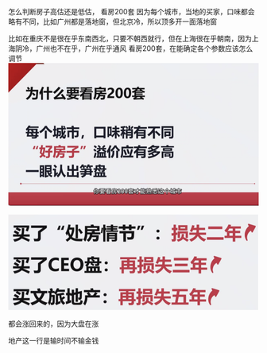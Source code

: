 怎么判断房子高估还是低估， 看房200套
因为每个城市，当地的买家，口味都会略有不同，比如广州都是落地窗，但北京冷，所以顶多开一面落地窗

比如在重庆不是很在乎东南西北，只要不朝西就行，但在上海很在乎朝南，因为上海阴冷，广州也不在乎，广州在乎通风
看房200套，在能确定各个参数应该怎么调节
![alt text](assets/image-6.png)



![alt text](assets/image-7.png)

都会涨回来的，因为大盘在涨

地产这一行是输时间不输金钱

